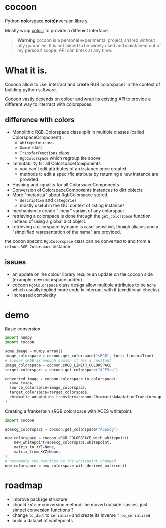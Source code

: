 # cocoon

Python **co**lorspace **co(o)n**version library.

Mostly wrap [colour](https://github.com/colour-science/colour) to provide a
different interface.

> **Warning** cocoon is a personal experimental project, shared without any
> guarantee. It is not aimed to be widely used and maintained out of my personal scope.
> API can break at any time.

# What it is.

Cocoon allow to use, interract and create RGB colorspaces in the context of
building python software.

Cocoon vastly depends on [colour](https://github.com/colour-science/colour)
and wrap its existing API to provide a different way to interract with colorspaces.

## difference with colors

- Monolithic RGB_Colorspace class split in multiple classes (called ColorspaceComponent) :
  - `Whitepoint` class
  - `Gamut` class
  - `TransferFunctions` class
  - `RgbColorspace` which regroup the above
- Immutability for all ColorspaceComponents
  - you can't edit attributes of an instance once created
  - methods to edit a specirfic attribute by returning a new instance are provided
- Hashing and equality for all ColorspaceComponents
- Conversion of ColorspaceComponents instances to dict objects
- More "metadata" about RgbColorspace stored.
  - `description` and `categories`
  - mostly useful in the GUI context of listing instances
- mechanism to create "linear" variant of any colorspace
- retrieving a colorspace is done through the `get_colorspace` function instead
of using a global dict object.
- retrieving a colorspace by name is case-sensitive, though aliases and a 
"simplified representation of the name" are provided.

the cooon specific `RgbColorspace` class can be converted to and from a `colour.RGB_Colorspace` instance.

## issues

- an update on the colour library require an update on the cocoon side (example: new colorspace added)
- cocoon `RgbColorspace` class design allow multiple attributes to be `None` which usually
implied more code to interract with it (conditional checks).
- increased complexity

# demo

Basic conversion

```python
import numpy
import cocoon

some_image = numpy.array()
image_colorspace = cocoon.get_colorspace("sRGB", force_linear=True)
# linear sRGB is enough common it has a constant
image_colorspace = cocoon.sRGB_LINEAR_COLORSPACE
target_colorspace = cocoon.get_colorspace("ACEScg")

converted_image = cocoon.colorspace_to_colorspace(
  some_image,
  source_colorspace=image_colorspace,
  target_colorspace=target_colorspace,
  chromatic_adaptation_transform=cocoon.ChromaticAdaptationTransform.get_default()
)
```

Creating a frankestein sRGB colorspace with ACES whitepoint.

```python
import cocoon

acescg_colorspace = cocoon.get_colorspace("ACEScg")

new_colorspace = cocoon.sRGB_COLORSPACE.with_whitepoint(
    new_whitepoint=acescg_colorspace.whitepoint,
    matrix_to_XYZ=None,
    matrix_from_XYZ=None,
)
# recompute the matrices as the whitepoint changed
new_colorspace = new_colorspace.with_derived_matrices()
```


# roadmap

- improve package structure
- should `colour` conversion methods be moved outside classes, just simpel conversion
functions ?
- change `to_dict` to `serialize` and create its inverse `from_serialized`
- build a dataset of whitepoints